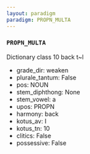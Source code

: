 ```yaml
---
layout: paradigm
paradigm: PROPN_MULTA
---
```

### ` PROPN_MULTA `

Dictionary class 10 back t~l
* grade_dir: weaken
* plurale_tantum: False
* pos: NOUN
* stem_diphthong: None
* stem_vowel: a
* upos: PROPN
* harmony: back
* kotus_av: I
* kotus_tn: 10
* clitics: False
* possessive: False
